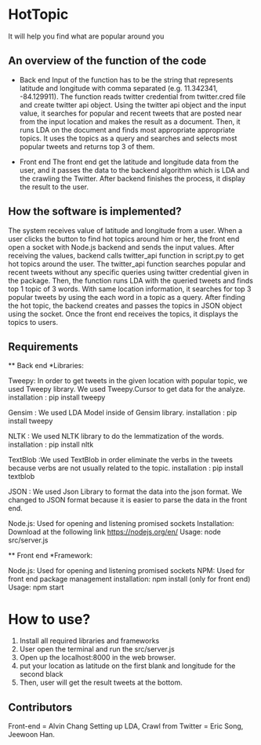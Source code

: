 # HotTopic

It will help you find what are popular around you

## An overview of the function of the code

* Back end
Input of the function has to be the string that represents latitude and longitude with comma separated (e.g. 11.342341, -84.129911). The function reads twitter credential from twitter.cred file and create twitter api object. Using the twitter api object and the input value, it searches for popular and recent tweets that are posted near from the input location and makes the result as a document. Then, it runs LDA on the document and finds most appropriate appropriate topics. It uses the topics as a query and searches and selects most popular tweets and returns top 3 of them. 

* Front end
The front end get the latitude and longitude data from the user, and it passes the data to the backend algorithm which is LDA and the crawling the Twitter. After backend finishes the process, it display the result to the user. 

## How the software is implemented?
The system receives value of latitude and longitude from a user. When a user clicks the button to find hot topics around him or her, the front end open a socket with Node.js backend and sends the input values. After receiving the values, backend calls twitter_api function in script.py to get hot topics around the user. The twitter_api function searches popular and recent tweets without any specific queries using twitter credential given in the package. Then, the function runs LDA with the queried tweets and finds top 1 topic of 3 words. With same location information, it searches for top 3 popular tweets by using the each word in a topic as a query. After finding the hot topic, the backend creates and passes the topics in JSON object using the socket. Once the front end receives the topics, it displays the topics to users. 

## Requirements
** Back end
*Libraries:

Tweepy: In order to get tweets in the given location with popular topic, we used Tweepy library. We used Tweepy.Cursor to get data for the analyze. 
installation : pip install tweepy

Gensim : We used LDA Model inside of Gensim library. 
installation : pip install tweepy

NLTK : We used NLTK library to do the lemmatization of the words. 
installation : pip install nltk

TextBlob :We used TextBlob in order eliminate the verbs in the tweets because verbs are not usually related to the topic. 
installation : pip install textblob

JSON : We used Json Library to format the data into the json format. We changed to JSON format because it is easier to parse the data in the front end. 

Node.js: Used for opening and listening promised sockets
Installation: Download at the following link
              https://nodejs.org/en/
Usage: node src/server.js


** Front end
*Framework:

Node.js: Used for opening and listening promised sockets
NPM: Used for front end package management
installation: npm install (only for front end)
Usage: npm start

# How to use?
1. Install all required libraries and frameworks
2. User open the terminal and run the src/server.js 
3. Open up the localhost:8000 in the web browser. 
4. put your location as latitude on the first blank and longitude for the second black
5. Then, user will get the result tweets at the bottom. 


## Contributors
Front-end = Alvin Chang 
Setting up LDA, Crawl from Twitter = Eric Song, Jeewoon Han. 
